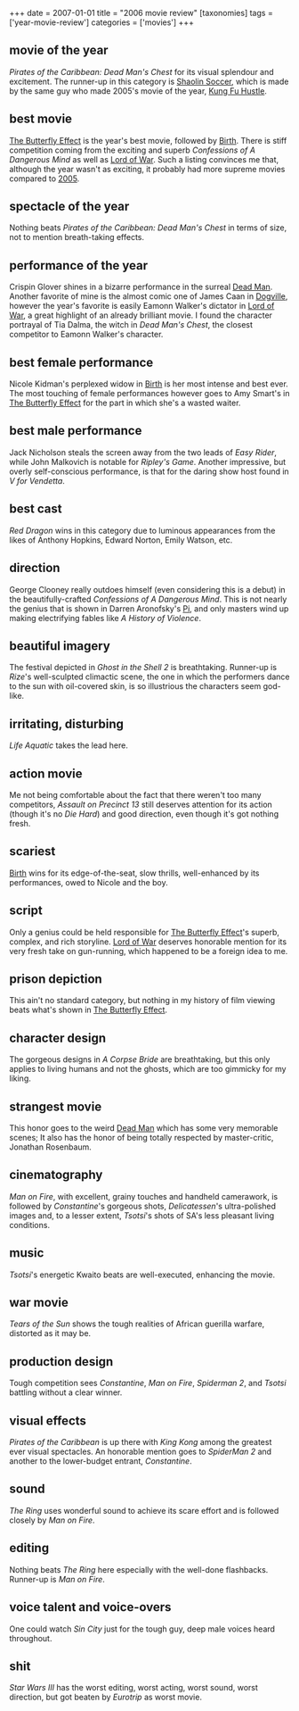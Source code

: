 +++
date = 2007-01-01
title = "2006 movie review"
[taxonomies]
tags = ['year-movie-review']
categories = ['movies']
+++

## movie of the year

*Pirates of the Caribbean: Dead Man's Chest* for its visual splendour
and excitement. The runner-up in this category is [Shaolin Soccer],
which is made by the same guy who made 2005's movie of the year, [Kung
Fu Hustle].

## best movie

[The Butterfly Effect] is the year's best movie, followed by [Birth].
There is stiff competition coming from the exciting and superb
*Confessions of A Dangerous Mind* as well as [Lord of War]. Such a
listing convinces me that, although the year wasn't as exciting, it
probably had more supreme movies compared to [2005].

## spectacle of the year

Nothing beats *Pirates of the Caribbean: Dead Man's Chest* in terms of
size, not to mention breath-taking effects.

## performance of the year

Crispin Glover shines in a bizarre performance in the surreal [Dead
Man]. Another favorite of mine is the almost comic one of James Caan in
[Dogville], however the year's favorite is easily Eamonn Walker's
dictator in [Lord of War], a great highlight of an already brilliant
movie. I found the character portrayal of Tia Dalma, the witch in *Dead
Man's Chest*, the closest competitor to Eamonn Walker's character.

## best female performance

Nicole Kidman's perplexed widow in [Birth] is her most intense and best
ever. The most touching of female performances however goes to Amy
Smart's in [The Butterfly Effect] for the part in which she's a wasted
waiter.

## best male performance

Jack Nicholson steals the screen away from the two leads of *Easy
Rider*, while John Malkovich is notable for *Ripley's Game*. Another
impressive, but overly self-conscious performance, is that for the
daring show host found in *V for Vendetta*.

## best cast

*Red Dragon* wins in this category due to luminous appearances from the
likes of Anthony Hopkins, Edward Norton, Emily Watson, etc.

## direction

George Clooney really outdoes himself (even considering this is a debut)
in the beautifully-crafted *Confessions of A Dangerous Mind*. This is
not nearly the genius that is shown in Darren Aronofsky's [Pi], and
only masters wind up making electrifying fables like *A History of
Violence*.

## beautiful imagery

The festival depicted in *Ghost in the Shell 2* is breathtaking.
Runner-up is *Rize*'s well-sculpted climactic scene, the one in which
the performers dance to the sun with oil-covered skin, is so illustrious
the characters seem god-like.

## irritating, disturbing

*Life Aquatic* takes the lead here.

## action movie

Me not being comfortable about the fact that there weren't too many
competitors, *Assault on Precinct 13* still deserves attention for its
action (though it's no *Die Hard*) and good direction, even though
it's got nothing fresh.

## scariest

[Birth] wins for its edge-of-the-seat, slow thrills, well-enhanced by
its performances, owed to Nicole and the boy.

## script

Only a genius could be held responsible for [The Butterfly Effect]'s
superb, complex, and rich storyline. [Lord of War] deserves honorable
mention for its very fresh take on gun-running, which happened to be a
foreign idea to me.

## prison depiction

This ain't no standard category, but nothing in my history of film
viewing beats what's shown in [The Butterfly Effect].

## character design

The gorgeous designs in *A Corpse Bride* are breathtaking, but this only
applies to living humans and not the ghosts, which are too gimmicky for
my liking.

## strangest movie

This honor goes to the weird [Dead Man] which has some very memorable
scenes; It also has the honor of being totally respected by
master-critic, Jonathan Rosenbaum.

## cinematography

*Man on Fire*, with excellent, grainy touches and handheld camerawork,
is followed by *Constantine*'s gorgeous shots, *Delicatessen*'s
ultra-polished images and, to a lesser extent, *Tsotsi*'s shots of
SA's less pleasant living conditions.

## music

*Tsotsi*'s energetic Kwaito beats are well-executed, enhancing the
movie.

## war movie

*Tears of the Sun* shows the tough realities of African guerilla
warfare, distorted as it may be.

## production design

Tough competition sees *Constantine*, *Man on Fire*, *Spiderman 2*, and
*Tsotsi* battling without a clear winner.

## visual effects

*Pirates of the Caribbean* is up there with *King Kong* among the
greatest ever visual spectacles. An honorable mention goes to *SpiderMan
2* and another to the lower-budget entrant, *Constantine*.

## sound

*The Ring* uses wonderful sound to achieve its scare effort and is
followed closely by *Man on Fire*.

## editing

Nothing beats *The Ring* here especially with the well-done flashbacks.
Runner-up is *Man on Fire*.

## voice talent and voice-overs

One could watch *Sin City* just for the tough guy, deep male voices
heard throughout.

## shit

*Star Wars III* has the worst editing, worst acting, worst sound, worst
direction, but got beaten by *Eurotrip* as worst movie.

[Shaolin Soccer]: @/shaolin-soccer-2001.md
[Kung Fu Hustle]: @/kung-fu-hustle-2004.md
[The Butterfly Effect]: @/the-butterfly-effect-2004.md
[Birth]: @/birth.md
[Lord of War]: @/lord-of-war-2005.md
[2005]: @/2005-movie-review.md
[Dead Man]: @/dead-man-1995.md
[Dogville]: @/dogville-2003.md
[Pi]: @/pi-1997.md
